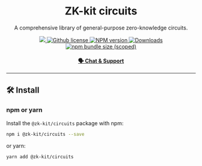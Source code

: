 <p align="center">
    <h1 align="center">
        ZK-kit circuits
    </h1>
    <p align="center">A comprehensive library of general-purpose zero-knowledge circuits.</p>
</p>

<p align="center">
    <a href="https://github.com/privacy-scaling-explorations/zk-kit">
        <img src="https://img.shields.io/badge/project-zk--kit-blue.svg?style=flat-square">
    </a>
    <a href="https://github.com/privacy-scaling-explorations/zk-kit/tree/main/packages/circuits.sol/LICENSE">
        <img alt="Github license" src="https://img.shields.io/github/license/privacy-scaling-explorations/zk-kit.svg?style=flat-square">
    </a>
    <a href="https://www.npmjs.com/package/@zk-kit/circuits">
        <img alt="NPM version" src="https://img.shields.io/npm/v/@zk-kit/circuits?style=flat-square" />
    </a>
    <a href="https://npmjs.org/package/@zk-kit/circuits">
        <img alt="Downloads" src="https://img.shields.io/npm/dm/@zk-kit/circuits.svg?style=flat-square" />
    </a>
    <a href="https://bundlephobia.com/package/@zk-kit/circuits">
        <img alt="npm bundle size (scoped)" src="https://img.shields.io/bundlephobia/minzip/@zk-kit/circuits" />
    </a>
</p>

<div align="center">
    <h4>
        <a href="https://appliedzkp.org/discord">
            🗣️ Chat &amp; Support
        </a>
    </h4>
</div>

---

## 🛠 Install

### npm or yarn

Install the `@zk-kit/circuits` package with npm:

```bash
npm i @zk-kit/circuits --save
```

or yarn:

```bash
yarn add @zk-kit/circuits
```
